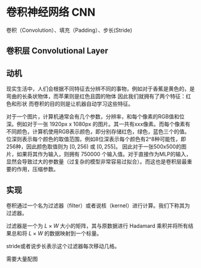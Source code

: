 # 卷积神经网络 CNN

卷积（Convolution）、填充（Padding）、步长(Stride)

## 卷积层 Convolutional Layer

## 动机

现实生活中，人们会根据不同特征去分辨不同的事物，例如对于香蕉是黄色的，是弯曲的长条状物体，而苹果则是红色且圆的物体
因此我们就拥有了两个特征：红色和形状
而卷积的目的则是让机器自动学习这些特征。

对于一个图片，计算机通常会有几个参数，分辨率，和每个像素的RGB值和位深。例如对于一张 1920px x 1080px 的图片。其一共有xxx像素。而每个像素有不同颜色，计算机使用RGB表示颜色，即分别存储红色，绿色，蓝色三个的值。位深则表示每个颜色的取值范围，例如8位深表示每个颜色有2^8种可能性，即256种，因此颜色取值则为 $[0, 256)$ 或 $[0,255]$。 因此对于一张500x500的图片，如果将其作为输入，则拥有 750000 个输入值。对于直接作为MLP的输入，显然会导致过大的参数量（过复杂的模型非常容易过拟合）。而这也是卷积层最重要的作用，压缩参数。

## 实现

卷积通过一个名为过滤器（filter）或者说核（kernel）进行计算。我们下称其为过滤器。

过滤器是一个为 $L \times W$ 大小的矩阵，其与原数据进行 Hadamard 乘积并将所有结果总和将 $L \times W$ 的数据映射到一个标量。

stride或者说步长表示这个过滤器每次移动几格。


需要大量配图